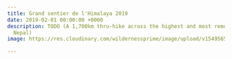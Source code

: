```yaml
---
title: Grand sentier de l'Himalaya 2019
date: 2019-02-01 00:00:00 +0000
description: TODO (A 1,700km thru-hike across the highest and most remote trails in
  Nepal)
image: https://res.cloudinary.com/wildernessprime/image/upload/v1549565641/IMG_6463.jpg

---
```


